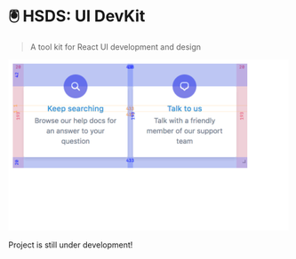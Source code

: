 # 🖲 HSDS: UI DevKit

> A tool kit for React UI development and design

![Guides Demo](./images/guides-demo.gif)

<!-- START doctoc generated TOC please keep comment here to allow auto update -->
<!-- DON'T EDIT THIS SECTION, INSTEAD RE-RUN doctoc TO UPDATE -->

<!-- END doctoc generated TOC please keep comment here to allow auto update -->

Project is still under development!
